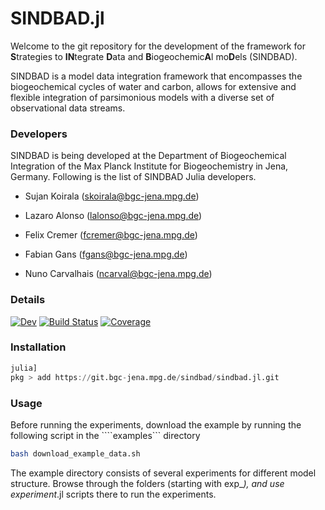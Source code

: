 # SINDBAD.jl

Welcome to the git repository for the development of the framework for **S**trategies to **IN**tegrate **D**ata and **B**iogeochemic**A**l mo**D**els (SINDBAD). 

SINDBAD is a model data integration framework that encompasses the biogeochemical cycles of water and carbon, allows for extensive and flexible integration of parsimonious models with a diverse set of observational data streams.

### Developers

SINDBAD is being developed at the Department of Biogeochemical Integration of the Max Planck Institute for Biogeochemistry in Jena, Germany. Following is the list of SINDBAD Julia developers.

- Sujan Koirala (<skoirala@bgc-jena.mpg.de>)

- Lazaro Alonso (<lalonso@bgc-jena.mpg.de>)

- Felix Cremer (<fcremer@bgc-jena.mpg.de>)

- Fabian Gans (<fgans@bgc-jena.mpg.de>)

- Nuno Carvalhais (<ncarval@bgc-jena.mpg.de>)

### Details

[![Dev](https://img.shields.io/badge/docs-dev-blue.svg)](https://lalonso.gitlab.io/sindbad.jl/dev)
[![Build Status](https://git.bgc-jena.mpg.de/sindbad/Sindbad.jl/badges/main/pipeline.svg)](https://git.bgc-jena.mpg.de/sindbad/sindbad.jl/pipelines)
[![Coverage](https://git.bgc-jena.mpg.de/sindbad/Sindbad.jl/badges/main/coverage.svg)](https://git.bgc-jena.mpg.de/sindbad/sindbad.jl/commits/main)

### Installation

```julia
julia]
pkg > add https://git.bgc-jena.mpg.de/sindbad/sindbad.jl.git
```

### Usage

Before running the experiments, download the example by running the following script in the ````examples``` directory

````bash
bash download_example_data.sh
````

The example directory consists of several experiments for different model structure. Browse through the folders (starting with exp_*), and use experiment*.jl scripts there to run the experiments.
